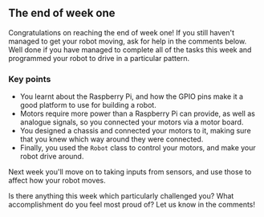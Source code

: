 [comment]: # (
Is this step open? Y/N
If so, short description of this step:
Related links:
Related files:
)

## The end of week one

Congratulations on reaching the end of week one! If you still haven't managed to get your robot moving, ask for help in the comments below. Well done if you have managed to complete all of the tasks this week and programmed your robot to drive in a particular pattern.

### Key points

+ You learnt about the Raspberry Pi, and how the GPIO pins make it a good platform to use for building a robot.
+ Motors require more power than a Raspberry Pi can provide, as well as analogue signals, so you connected your motors via a motor board.
+ You designed a chassis and connected your motors to it, making sure that you knew which way around they were connected.
+ Finally, you used the `Robot` class to control your motors, and make your robot drive around.

Next week you'll move on to taking inputs from sensors, and use those to affect how your robot moves.

Is there anything this week which particularly challenged you? What accomplishment do you feel most proud of? Let us know in the comments!
